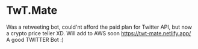 # TwT.Mate
Was a retweeting bot, could'nt afford the paid plan for Twitter API, but now a crypto price teller XD. Will add to AWS soon
https://twt-mate.netlify.app/
 A good TWITTER Bot :)
